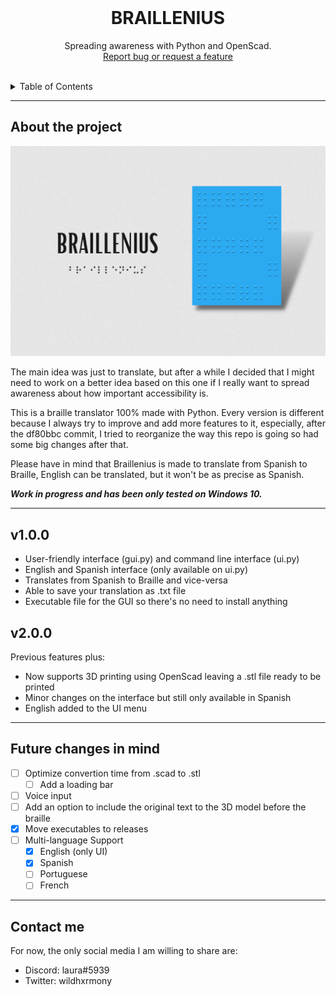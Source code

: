 <br />
<div align="center">

  <h1 align="center"><b>BRAILLENIUS</b></h1>

  <p align="center">
    Spreading awareness with Python and OpenScad.
    <br />
    <a href="https://github.com/jungby/Braillenius/issues">Report bug or request a feature</a>
  </p>
  <br />
</div>

<!-- TABLE OF CONTENTS -->
<details>
  <summary>Table of Contents</summary>
  <ol>
    <li>
      <a href="#about-the-project">About The Project</a>
    </li>
    <li>
      <a href="https://github.com/jungby/Braillenius/blob/master/INSTRUCTIONS.md")>Getting Started</a>
    </li>
    <li><a href="#future-changes-in-mind">Future changes</a></li>
    <li><a href="#contact-me">Contact</a></li>
  </ol>
</details>

---
## About the project

<img src="Images/banner.png" alt="Braillenius banner" />

The main idea was just to translate, but after a while I decided that I might need to work on a better idea based on this one if I really want to spread awareness about how important accessibility is.

This is a braille translator 100% made with Python. Every version is different because I always try to improve and add more features to it, especially, after the df80bbc commit, I tried to reorganize the way this repo is going so had some big changes after that.

Please have in mind that Braillenius is made to translate from Spanish to Braille, English can be translated, but it won't be as precise as Spanish.

___Work in progress and has been only tested on Windows 10.___

---

## v1.0.0

* User-friendly interface (gui.py) and command line interface (ui.py)
* English and Spanish interface (only available on ui.py)
* Translates from Spanish to Braille and vice-versa
* Able to save your translation as .txt file
* Executable file for the GUI so there's no need to install anything


## v2.0.0

Previous features plus:

* Now supports 3D printing using OpenScad leaving a .stl file ready to be printed
* Minor changes on the interface but still only available in Spanish
* English added to the UI menu

---

## Future changes in mind

- [ ] Optimize convertion time from .scad to .stl
    - [ ] Add a loading bar
- [ ] Voice input
- [ ] Add an option to include the original text to the 3D model before the braille
- [x] Move executables to releases
- [ ] Multi-language Support
    - [x] English (only UI)
    - [x] Spanish
    - [ ] Portuguese
    - [ ] French

---

## Contact me
For now, the only social media I am willing to share are:
* Discord: laura#5939
* Twitter: wildhxrmony